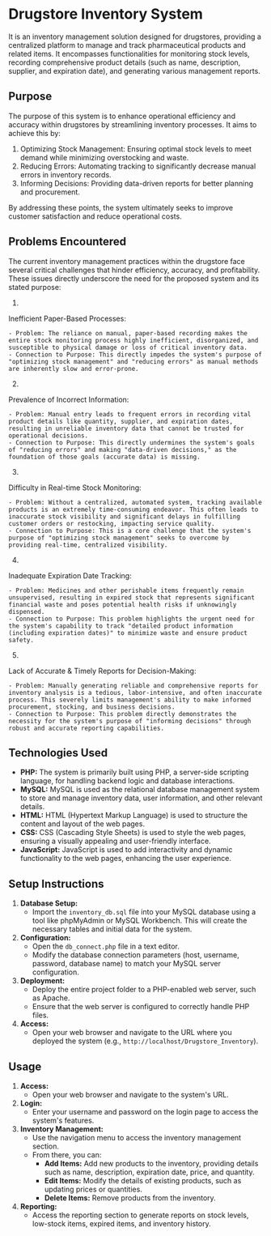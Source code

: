 # Drugstore Inventory System

It is an inventory management solution designed for drugstores, providing a centralized platform to manage and track pharmaceutical products and related items. It encompasses functionalities for monitoring stock levels, recording comprehensive product details (such as name, description, supplier, and expiration date), and generating various management reports.

## Purpose

The purpose of this system is to enhance operational efficiency and accuracy within drugstores by streamlining inventory processes. It aims to achieve this by:

1. Optimizing Stock Management: Ensuring optimal stock levels to meet demand while minimizing overstocking and waste.
2. Reducing Errors: Automating tracking to significantly decrease manual errors in inventory records.
3. Informing Decisions: Providing data-driven reports for better planning and procurement.

By addressing these points, the system ultimately seeks to improve customer satisfaction and reduce operational costs.

## Problems Encountered

The current inventory management practices within the drugstore face several critical challenges that hinder efficiency, accuracy, and profitability. These issues directly underscore the need for the proposed system and its stated purpose:

1. 
Inefficient Paper-Based Processes:

	- Problem: The reliance on manual, paper-based recording makes the entire stock monitoring process highly inefficient, disorganized, and susceptible to physical damage or loss of critical inventory data.
	- Connection to Purpose: This directly impedes the system's purpose of "optimizing stock management" and "reducing errors" as manual methods are inherently slow and error-prone.

2. 
Prevalence of Incorrect Information:

	- Problem: Manual entry leads to frequent errors in recording vital product details like quantity, supplier, and expiration dates, resulting in unreliable inventory data that cannot be trusted for operational decisions.
	- Connection to Purpose: This directly undermines the system's goals of "reducing errors" and making "data-driven decisions," as the foundation of those goals (accurate data) is missing.


3. 
Difficulty in Real-time Stock Monitoring:

	- Problem: Without a centralized, automated system, tracking available products is an extremely time-consuming endeavor. This often leads to inaccurate stock visibility and significant delays in fulfilling customer orders or restocking, impacting service quality.
	- Connection to Purpose: This is a core challenge that the system's purpose of "optimizing stock management" seeks to overcome by providing real-time, centralized visibility.

4. 
Inadequate Expiration Date Tracking:

	- Problem: Medicines and other perishable items frequently remain unsupervised, resulting in expired stock that represents significant financial waste and poses potential health risks if unknowingly dispensed.
	- Connection to Purpose: This problem highlights the urgent need for the system's capability to track "detailed product information (including expiration dates)" to minimize waste and ensure product safety.

5. 
Lack of Accurate & Timely Reports for Decision-Making:

	- Problem: Manually generating reliable and comprehensive reports for inventory analysis is a tedious, labor-intensive, and often inaccurate process. This severely limits management's ability to make informed procurement, stocking, and business decisions.
	- Connection to Purpose: This problem directly demonstrates the necessity for the system's purpose of "informing decisions" through robust and accurate reporting capabilities.

## Technologies Used

- **PHP:** The system is primarily built using PHP, a server-side scripting language, for handling backend logic and database interactions.
- **MySQL:** MySQL is used as the relational database management system to store and manage inventory data, user information, and other relevant details.
- **HTML:** HTML (Hypertext Markup Language) is used to structure the content and layout of the web pages.
- **CSS:** CSS (Cascading Style Sheets) is used to style the web pages, ensuring a visually appealing and user-friendly interface.
- **JavaScript:** JavaScript is used to add interactivity and dynamic functionality to the web pages, enhancing the user experience.

## Setup Instructions

1.  **Database Setup:**
    - Import the `inventory_db.sql` file into your MySQL database using a tool like phpMyAdmin or MySQL Workbench. This will create the necessary tables and initial data for the system.
2.  **Configuration:**
    - Open the `db_connect.php` file in a text editor.
    - Modify the database connection parameters (host, username, password, database name) to match your MySQL server configuration.
3.  **Deployment:**
    - Deploy the entire project folder to a PHP-enabled web server, such as Apache.
    - Ensure that the web server is configured to correctly handle PHP files.
4.  **Access:**
    - Open your web browser and navigate to the URL where you deployed the system (e.g., `http://localhost/Drugstore_Inventory`).

## Usage

1.  **Access:**
    - Open your web browser and navigate to the system's URL.
2.  **Login:**
    - Enter your username and password on the login page to access the system's features.
3.  **Inventory Management:**
    - Use the navigation menu to access the inventory management section.
    - From there, you can:
      - **Add Items:** Add new products to the inventory, providing details such as name, description, expiration date, price, and quantity.
      - **Edit Items:** Modify the details of existing products, such as updating prices or quantities.
      - **Delete Items:** Remove products from the inventory.
4.  **Reporting:**
    - Access the reporting section to generate reports on stock levels, low-stock items, expired items, and inventory history.
